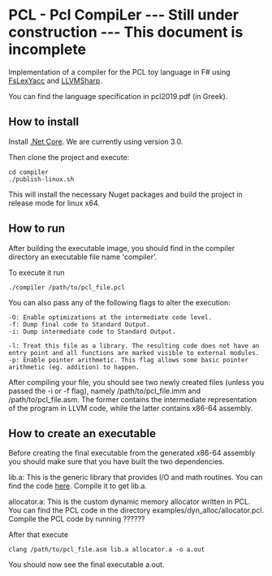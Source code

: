 # PCL - Pcl CompiLer --- Still under construction --- This document is incomplete

Implementation of a compiler for the PCL toy language in F# using [FsLexYacc](https://fsprojects.github.io/FsLexYacc/) and [LLVMSharp](https://github.com/microsoft/LLVMSharp).

You can find the language specification in pcl2019.pdf (in Greek).

## How to install

Install [.Net Core](https://dotnet.microsoft.com/download). We are currently using version 3.0.

Then clone the project and execute:
```
cd compiler
./publish-linux.sh
```

This will install the necessary Nuget packages and build the project in release mode for linux x64.

## How to run

After building the executable image, you should find in the compiler directory an executable file name 'compiler'.

To execute it run

```
./compiler /path/to/pcl_file.pcl
```

You can also pass any of the following flags to alter the execution:
```
-O: Enable optimizations at the intermediate code level.
-f: Dump final code to Standard Output.
-i: Dump intermediate code to Standard Output.

-l: Treat this file as a library. The resulting code does not have an entry point and all functions are marked visible to external modules.
-p: Enable pointer arithmetic. This flag allows some basic pointer arithmetic (eg. addition) to happen.
``` 

After compiling your file, you should see two newly created files (unless you passed the -i or -f flag), namely /path/to/pcl_file.imm and /path/to/pcl_file.asm. The former contains the intermediate representation of the program in LLVM code, while the latter contains x86-64 assembly.

## How to create an executable

Before creating the final executable from the generated x86-64 assembly you should make sure that you have built the two dependencies.

lib.a: This is the generic library that provides I/O and math routines. You can find the code [here](https://github.com/abenetopoulos/edsger_lib). Compile it to get lib.a.

allocator.a: This is the custom dynamic memory allocator written in PCL. You can find the PCL code in the directory examples/dyn_alloc/allocator.pcl.
Compile the PCL code by running ??????

After that execute 
```
clang /path/to/pcl_file.asm lib.a allocator.a -o a.out
```

You should now see the final executable a.out.